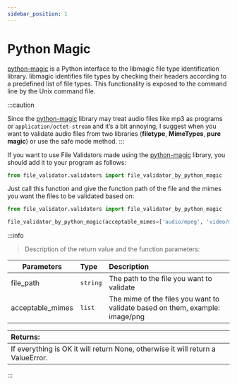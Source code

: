 ```yaml
---
sidebar_position: 1
---
```


# Python Magic

[python-magic](https://github.com/ahupp/python-magic) is a Python interface to the libmagic file type identification library. libmagic identifies file types by checking their headers according to a predefined list of file types. This functionality is exposed to the command line by the Unix command file.

:::caution

Since the [python-magic](https://github.com/ahupp/python-magic)
library may treat audio files like mp3 as programs
or `application/octet-stream` and it’s a bit
annoying, I suggest when you want to validate
audio files from two libraries (**filetype**, **MimeTypes**, **pure magic**)
or use the safe mode method.
:::

If you want to use File Validators made using the [python-magic](https://github.com/ahupp/python-magic)
library, you should add it to your program as follows:

```python
from file_validator.validators import file_validator_by_python_magic
```

Just call this function and give the function path of the file and the mimes
you want the files to be validated based on:

```python
from file_validator.validators import file_validator_by_python_magic

file_validator_by_python_magic(acceptable_mimes=['audio/mpeg', 'video/mp4'], file_path='/path/to/file')
```


:::info

> Description of the return value and the function parameters:

| Parameters | Type           | Description     |
|-----------|:--------------|:------|
| file_path | `string` | The path to the file you want to validate  |
| acceptable_mimes     | `list`      | The mime of the files you want to validate based on them, example: image/png   |

| Returns:|
|:----------|
| If everything is OK it will return None, otherwise it will return a ValueError. |


:::
